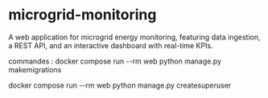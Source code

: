 # microgrid-monitoring
A web application for microgrid energy monitoring, featuring data ingestion, a REST API, and an interactive dashboard with real-time KPIs.


commandes :
docker compose run --rm web python manage.py makemigrations

docker compose run --rm web python manage.py createsuperuser